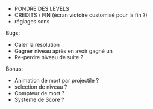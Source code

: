 - PONDRE DES LEVELS
- CREDITS / FIN (écran victoire customisé pour la fin ?)
- réglages sons

Bugs:
- Caler la résolution
- Gagner niveau après en avoir gagné un
- Re-perdre niveau de suite ?

Bonus:
- Animation de mort par projectile ?
- selection de niveau ?
- Compteur de mort ?
- Système de Score ?


